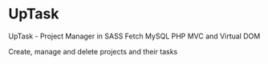 # UpTask
UpTask - Project Manager in SASS Fetch MySQL PHP MVC and Virtual DOM

Create, manage and delete projects and their tasks
